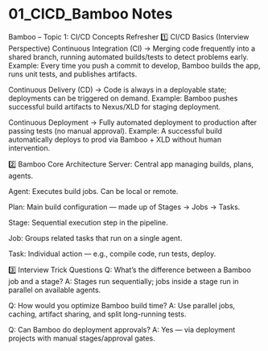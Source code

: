 # 01_CICD_Bamboo Notes

Bamboo – Topic 1: CI/CD Concepts Refresher
1️⃣ CI/CD Basics (Interview Perspective)
Continuous Integration (CI) →
Merging code frequently into a shared branch, running automated builds/tests to detect problems early.
Example: Every time you push a commit to develop, Bamboo builds the app, runs unit tests, and publishes artifacts.

Continuous Delivery (CD) →
Code is always in a deployable state; deployments can be triggered on demand.
Example: Bamboo pushes successful build artifacts to Nexus/XLD for staging deployment.

Continuous Deployment →
Fully automated deployment to production after passing tests (no manual approval).
Example: A successful build automatically deploys to prod via Bamboo + XLD without human intervention.

2️⃣ Bamboo Core Architecture
Server: Central app managing builds, plans, agents.

Agent: Executes build jobs. Can be local or remote.

Plan: Main build configuration — made up of Stages → Jobs → Tasks.

Stage: Sequential execution step in the pipeline.

Job: Groups related tasks that run on a single agent.

Task: Individual action — e.g., compile code, run tests, deploy.

3️⃣ Interview Trick Questions
Q: What’s the difference between a Bamboo job and a stage?
A: Stages run sequentially; jobs inside a stage run in parallel on available agents.

Q: How would you optimize Bamboo build time?
A: Use parallel jobs, caching, artifact sharing, and split long-running tests.

Q: Can Bamboo do deployment approvals?
A: Yes — via deployment projects with manual stages/approval gates.
